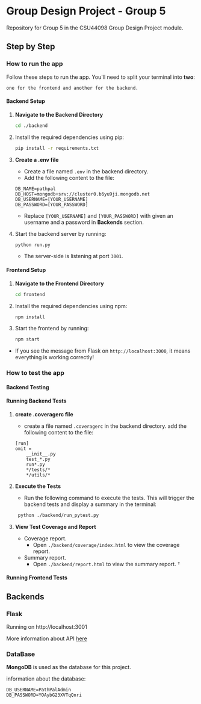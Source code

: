 # Group Design Project - Group 5

Repository for Group 5 in the CSU44098 Group Design Project module.

## Step by Step

### How to run the app

Follow these steps to run the app. You'll need to split your terminal into **two**:

` one for the frontend and another for the backend. `

#### Backend Setup

1. **Navigate to the Backend Directory**
   ```bash
   cd ./backend
   ```
2. Install the required dependencies using pip:
   ```bash
   pip install -r requirements.txt
   ```
3. **Create a .env file**
   - Create a file named `.env` in the backend directory.
   - Add the following content to the file:
   ```
   DB_NAME=pathpal
   DB_HOST=mongodb+srv://cluster0.b6yu9ji.mongodb.net
   DB_USERNAME=[YOUR_USERNAME]
   DB_PASSWORD=[YOUR_PASSWORD]
   ```
   - Replace `[YOUR_USERNAME]` and `[YOUR_PASSWORD]` with given an username and a password in **Backends** section.

4. Start the backend server by running:
   ```bash
   python run.py
   ```
   - The server-side is listening at port `3001`.

#### Frontend Setup

1. **Navigate to the Frontend Directory**
   ```bash
   cd frontend
   ```
2. Install the required dependencies using npm:
   ```bash
   npm install
   ```
3. Start the frontend by running:
   ```bash
   npm start
   ```
- If you see the message from Flask on `http://localhost:3000`, it means everything is working correctly!

### How to test the app

#### Backend Testing

#### Running Backend Tests
1. **create .coveragerc file**
   - create a file named `.coveragerc` in the backend directory.
   add the following content to the file:
   ```
   [run]
   omit =
       __init__.py
       test_*.py
       run*.py
       */tests/*
       */utils/*
   ```

2. **Execute the Tests**
   - Run the following command to execute the tests. This will trigger the backend tests and display a summary in the terminal:
   ```bash
    python ./backend/run_pytest.py
   ```
     
3. **View Test Coverage and Report**
   - Coverage report.
     - Open `./backend/coverage/index.html` to view the coverage report.
   - Summary report.
     - Open `./backend/report.html` to view the summary report.
†

#### Running Frontend Tests

## Backends

### Flask
 Running on http://localhost:3001

 More information about API [here](./backend/README.md)

### DataBase
 **MongoDB** is used as the database for this project.
 
information about the database:
 ```
 DB_USERNAME=PathPalAdmin
 DB_PASSWORD=YOAybG23XVTqQnri
 ```


